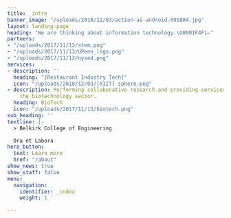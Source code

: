 ```yaml
---
title: _intro
banner_image: "/uploads/2018/12/03/action-ai-android-595804.jpg"
layout: landing-page
heading: "We are thinking about information technology.\U0001F4F1✏️"
partners:
- "/uploads/2017/11/13/stem.png"
- "/uploads/2017/11/13/UPenn_logo.png"
- "/uploads/2017/11/13/nysed.png"
services:
- description: ''
  heading: "[Restaurant Industry Tech]"
  icon: "/uploads/2018/12/03/[RIIT] sphere.png"
- description: Performing collaborative research and providing services to support
    the biotechnology sector.
  heading: BioTech
  icon: "/uploads/2017/11/13/biotech.png"
sub_heading: ''
textline: |-
  > Belkirk College of Engineering

  Ora et Labora
hero_button:
  text: Learn more
  href: "/about"
show_news: true
show_staff: false
menu:
  navigation:
    identifier: _index
    weight: 1

---
```

